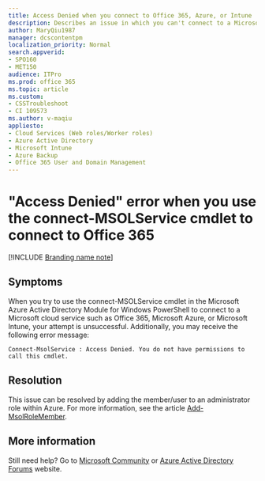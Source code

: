 ```yaml
---
title: Access Denied when you connect to Office 365, Azure, or Intune
description: Describes an issue in which you can't connect to a Microsoft cloud service such as Office 365, Azure, or Microsoft Intune by using the connect-MSOLService cmdlet in the Azure Active Directory Module for Windows PowerShell.
author: MaryQiu1987
manager: dcscontentpm
localization_priority: Normal
search.appverid:
- SPO160 
- MET150
audience: ITPro
ms.prod: office 365
ms.topic: article
ms.custom: 
- CSSTroubleshoot
- CI 109573
ms.author: v-maqiu
appliesto:
- Cloud Services (Web roles/Worker roles) 
- Azure Active Directory 
- Microsoft Intune 
- Azure Backup 
- Office 365 User and Domain Management
---
```


# "Access Denied" error when you use the connect-MSOLService cmdlet to connect to Office 365

[!INCLUDE [Branding name note](../../../includes/branding-name-note.md)]

## Symptoms 

When you try to use the connect-MSOLService cmdlet in the Microsoft Azure Active Directory Module for Windows PowerShell to connect to a Microsoft cloud service such as Office 365, Microsoft Azure, or Microsoft Intune, your attempt is unsuccessful. Additionally, you may receive the following error message:

```asciidoc
Connect-MsolService : Access Denied. You do not have permissions to call this cmdlet.
```

## Resolution 

This issue can be resolved by adding the member/user to an administrator role within Azure. For more information, see the article [Add-MsolRoleMember](/powershell/module/msonline/add-msolrolemember?preserve-view=true&view=azureadps-1.0).

## More information 

Still need help? Go to [Microsoft Community](https://answers.microsoft.com/) or [Azure Active Directory Forums](https://social.msdn.microsoft.com/forums/azure/home?forum=windowsazuread) website.